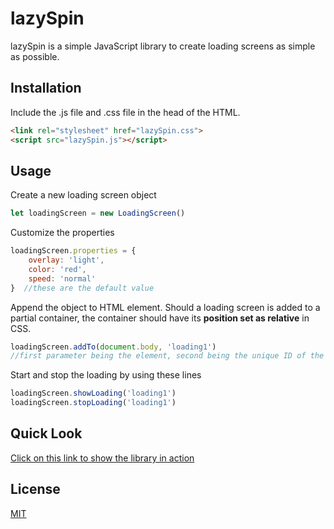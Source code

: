 # lazySpin

lazySpin is a simple JavaScript library to create loading screens as simple as possible.

## Installation

Include the .js file and .css file in the head of the HTML.

```html
<link rel="stylesheet" href="lazySpin.css">
<script src="lazySpin.js"></script>
```

## Usage

Create a new loading screen object

```js
let loadingScreen = new LoadingScreen()
```

Customize the properties

```js
loadingScreen.properties = {
    overlay: 'light',
    color: 'red',
    speed: 'normal'
}  //these are the default value
```

Append the object to HTML element. Should a loading screen is added to a partial container, the container should have its **position set as relative** in CSS.

```js
loadingScreen.addTo(document.body, 'loading1') 
//first parameter being the element, second being the unique ID of the loading screen
```

Start and stop the loading by using these lines

```js
loadingScreen.showLoading('loading1')
loadingScreen.stopLoading('loading1')
```

## Quick Look

[Click on this link to show the library in action](https://lazySpin.xinhong9299.repl.co)

## License

[MIT](https://choosealicense.com/licenses/mit/)